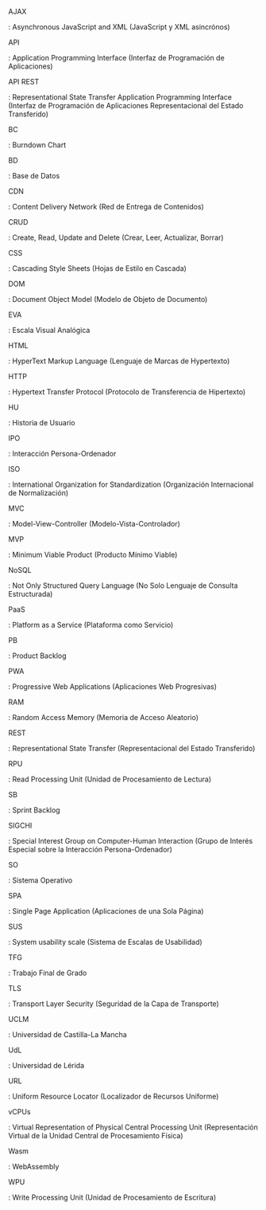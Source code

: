 <span id='AJAX'>AJAX</span>

: Asynchronous JavaScript and XML (JavaScript y XML asincrónos)

<span id='API'>API</span>

: Application Programming Interface (Interfaz de Programación de Aplicaciones)

<span id='API REST'>API REST</span>

: Representational State Transfer Application Programming Interface (Interfaz de Programación de Aplicaciones Representacional del Estado Transferido)

<span id='BC'>BC</span>

: Burndown Chart

<span id='BD'>BD</span>

: Base de Datos

<span id='CDN'>CDN</span>

: Content Delivery Network (Red de Entrega de Contenidos)

<span id='CRUD'>CRUD</span>

: Create, Read, Update and Delete (Crear, Leer, Actualizar, Borrar)

<span id='CSS'>CSS</span>

: Cascading Style Sheets (Hojas de Estilo en Cascada)

<span id='DOM'>DOM</span>

: Document Object Model (Modelo de Objeto de Documento)

<span id='EVA'>EVA</span>

: Escala Visual Analógica

<span id='HTML'>HTML</span>

: HyperText Markup Language (Lenguaje de Marcas de Hypertexto)

<span id='HTTP'>HTTP</span>

: Hypertext Transfer Protocol (Protocolo de Transferencia de Hipertexto)

<span id='HU'>HU</span>

: Historia de Usuario

<span id='IPO'>IPO</span>

: Interacción Persona-Ordenador

<span id='ISO'>ISO</span>

: International Organization for Standardization (Organización Internacional de Normalización)

<span id='MVC'>MVC</span>

: Model-View-Controller (Modelo-Vista-Controlador)

<span id='MVP'>MVP</span>

: Minimum Viable Product (Producto Mínimo Viable)

<span id='NoSQL'>NoSQL</span>

: Not Only Structured Query Language (No Solo Lenguaje de Consulta Estructurada)

<span id='PaaS'>PaaS</span>

: Platform as a Service (Plataforma como Servicio)

<span id='PB'>PB</span>

: Product Backlog

<span id='PWA'>PWA</span>

: Progressive Web Applications (Aplicaciones Web Progresivas)

<span id='RAM'>RAM</span>

: Random Access Memory (Memoria de Acceso Aleatorio)

<span id='REST'>REST</span>

: Representational State Transfer (Representacional del Estado Transferido)

<span id='RPU'>RPU</span>

: Read Processing Unit (Unidad de Procesamiento de Lectura)

<span id='SB'>SB</span>

: Sprint Backlog

<span id='SIGCHI'>SIGCHI</span>

: Special Interest Group on Computer-Human Interaction (Grupo de Interés Especial sobre la Interacción Persona-Ordenador)

<span id='SO'>SO</span>

: Sistema Operativo

<span id='SPA'>SPA</span>

: Single Page Application (Aplicaciones de una Sola Página)

<span id='SUS'>SUS</span>

: System usability scale (Sistema de Escalas de Usabilidad)

<span id='TFG'>TFG</span>

: Trabajo Final de Grado

<span id='TLS'>TLS</span>

: Transport Layer Security (Seguridad de la Capa de Transporte)

<span id='UCLM'>UCLM</span>

: Universidad de Castilla-La Mancha

<span id='UdL'>UdL</span>

: Universidad de Lérida

<span id='URL'>URL</span>

: Uniform Resource Locator (Localizador de Recursos Uniforme)

<span id='vCPUs'>vCPUs</span>

: Virtual Representation of Physical Central Processing Unit (Representación Virtual de la Unidad Central de Procesamiento Física)

<span id='Wasm'>Wasm</span>

: WebAssembly

<span id='WPU'>WPU</span>

: Write Processing Unit (Unidad de Procesamiento de Escritura)

